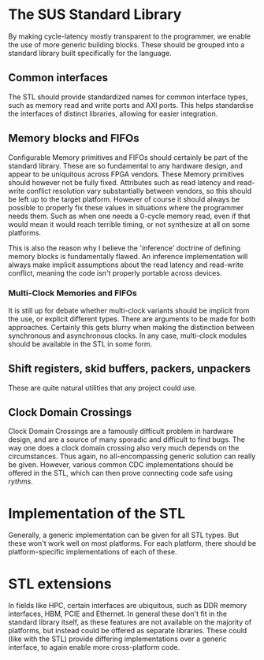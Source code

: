 # The SUS Standard Library
By making cycle-latency mostly transparent to the programmer, we enable the use of more generic building blocks. These should be grouped into a standard library built specifically for the language. 

## Common interfaces
The STL should provide standardized names for common interface types, such as memory read and write ports and AXI ports. This helps standardise the interfaces of distinct libraries, allowing for easier integration. 

## Memory blocks and FIFOs
Configurable Memory primitives and FIFOs should certainly be part of the standard library. These are so fundamental to any hardware design, and appear to be uniquitous across FPGA vendors. These Memory primitives should however not be fully fixed. Attributes such as read latency and read-write conflict resolution vary substantially between vendors, so this should be left up to the target platform. However of course it should always be possible to properly fix these values in situations where the programmer needs them. Such as when one needs a 0-cycle memory read, even if that would mean it would reach terrible timing, or not synthesize at all on some platforms. 

This is also the reason why I believe the 'inference' doctrine of defining memory blocks is fundamentally flawed. An inference implementation will always make implicit assumptions about the read latency and read-write conflict, meaning the code isn't properly portable across devices. 

### Multi-Clock Memories and FIFOs
It is still up for debate whether multi-clock variants should be implicit from the use, or explicit different types. There are arguments to be made for both approaches. Certainly this gets blurry when making the distinction between synchronous and asynchronous clocks. In any case, multi-clock modules should be available in the STL in some form. 

## Shift registers, skid buffers, packers, unpackers
These are quite natural utilities that any project could use. 

## Clock Domain Crossings
Clock Domain Crossings are a famously difficult problem in hardware design, and are a source of many sporadic and difficult to find bugs. The way one does a clock domain crossing also very much depends on the circumstances. Thus again, no all-encompassing generic solution can really be given. However, various common CDC implementations should be offered in the STL, which can then prove connecting code safe using *rythms*. 

# Implementation of the STL
Generally, a generic implementation can be given for all STL types. But these won't work well on most platforms. For each platform, there should be platform-specific implementations of each of these. 

# STL extensions
In fields like HPC, certain interfaces are ubiquitous, such as DDR memory interfaces, HBM, PCIE and Ethernet. In general these don't fit in the standard library itself, as these features are not available on the majority of platforms, but instead could be offered as separate libraries. These could (like with the STL) provide differing implementations over a generic interface, to again enable more cross-platform code. 
